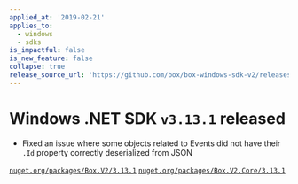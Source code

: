 ```yaml
---
applied_at: '2019-02-21'
applies_to:
  - windows
  - sdks
is_impactful: false
is_new_feature: false
collapse: true
release_source_url: 'https://github.com/box/box-windows-sdk-v2/releases/tag/v3.13.1'
---
```


# Windows .NET SDK `v3.13.1` released

- Fixed an issue where some objects related to Events did not have their `.Id` property correctly deserialized from JSON

[`nuget.org/packages/Box.V2/3.13.1`](https://www.nuget.org/packages/Box.V2/3.13.1)
[`nuget.org/packages/Box.V2.Core/3.13.1`](https://www.nuget.org/packages/Box.V2.Core/3.13.1)